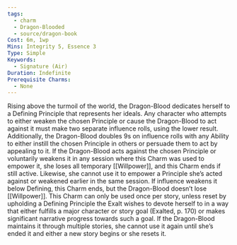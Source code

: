 ```yaml
---
tags:
  - charm
  - Dragon-Blooded
  - source/dragon-book
Cost: 6m, 1wp
Mins: Integrity 5, Essence 3
Type: Simple
Keywords:
  - Signature (Air)
Duration: Indefinite
Prerequisite Charms:
  - None
---
```

Rising above the turmoil of the world, the Dragon-Blood dedicates herself to a Defining Principle that represents her ideals. Any character who attempts to either weaken the chosen Principle or cause the Dragon-Blood to act against it must make two separate influence rolls, using the lower result. Additionally, the Dragon-Blood doubles 9s on influence rolls with any Ability to either instill the chosen Principle in others or persuade them to act by appealing to it. If the Dragon-Blood acts against the chosen Principle or voluntarily weakens it in any session where this Charm was used to empower it, she loses all temporary [[Willpower]], and this Charm ends if still active. Likewise, she cannot use it to empower a Principle she’s acted against or weakened earlier in the same session. If influence weakens it below Defining, this Charm ends, but the Dragon-Blood doesn’t lose [[Willpower]]. This Charm can only be used once per story, unless reset by upholding a Defining Principle the Exalt wishes to devote herself to in a way that either fulfills a major character or story goal (Exalted, p. 170) or makes significant narrative progress towards such a goal. If the Dragon-Blood maintains it through multiple stories, she cannot use it again until she’s ended it and either a new story begins or she resets it.